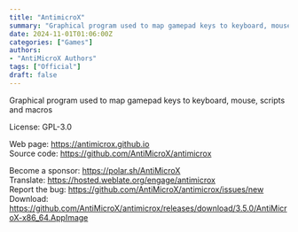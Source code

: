 ```yaml
---
title: "AntimicroX"
summary: "Graphical program used to map gamepad keys to keyboard, mouse, scripts and macros"
date: 2024-11-01T01:06:00Z
categories: ["Games"]
authors:
- "AntiMicroX Authors"
tags: ["Official"]
draft: false
---
```


Graphical program used to map gamepad keys to keyboard, mouse, scripts and macros

License: GPL-3.0

Web page: <https://antimicrox.github.io>  
Source code: <https://github.com/AntiMicroX/antimicrox>

Become a sponsor: <https://polar.sh/AntiMicroX>  
Translate: <https://hosted.weblate.org/engage/antimicrox>  
Report the bug: <https://github.com/AntiMicroX/antimicrox/issues/new>  
Download: <https://github.com/AntiMicroX/antimicrox/releases/download/3.5.0/AntiMicroX-x86_64.AppImage>
